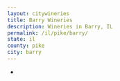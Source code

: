 ```yaml
---
layout: citywineries
title: Barry Wineries
description: Wineries in Barry, IL
permalink: /il/pike/barry/
state: il
county: pike
city: barry
---
```

-
